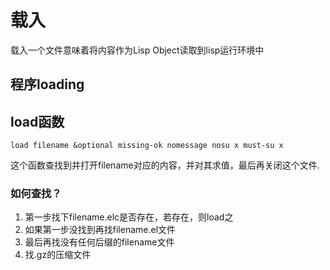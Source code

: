 # 载入
载入一个文件意味着将内容作为Lisp Object读取到lisp运行环境中

## 程序loading

## load函数
```
load filename &optional missing-ok nomessage nosu x must-su x
```
这个函数查找到并打开filename对应的内容，并对其求值，最后再关闭这个文件.

### 如何查找？
1. 第一步找下filename.elc是否存在，若存在，则load之  
2. 如果第一步没找到再找filename.el文件  
3. 最后再找没有任何后缀的filename文件  
4. 找.gz的压缩文件
